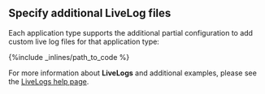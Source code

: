 ## Specify additional LiveLog files

Each application type supports the additional partial configuration to add custom live log files for that application type:



{%include _inlines/path_to_code %}



For more information about **LiveLogs** and additional examples, please see the [LiveLogs help page](http://help.cloud66.com/managing-your-stack/live-logs).

